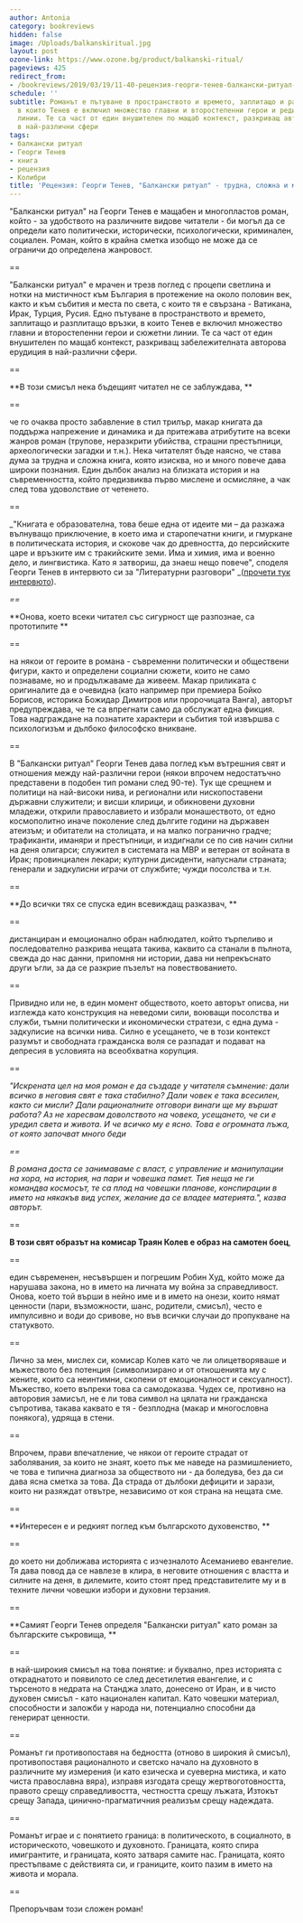 ```yaml
---
author: Antonia
category: bookreviews
hidden: false
image: /Uploads/balkanskiritual.jpg
layout: post
ozone-link: https://www.ozone.bg/product/balkanski-ritual/
pageviews: 425
redirect_from:
- /bookreviews/2019/03/19/11-40-рецензия-георги-тенев-балкански-ритуал-трудна-сложна-и-мащабна-книга
schedule: ''
subtitle: Романът е пътуване в пространството и времето, заплитащо и разплитащо връзки,
  в които Тенев е включил множество главни и второстепенни герои и редица сюжетни
  линии. Те са част от един внушителен по мащаб контекст, разкриващ авторовата ерудиция
  в най-различни сфери
tags:
- балкански ритуал
- Георги Тенев
- книга
- рецензия
- Колибри
title: 'Рецензия: Георги Тенев, "Балкански ритуал" - трудна, сложна и мащабна книга'
---
```


"Балкански ритуал" на Георги Тенев е мащабен и многопластов роман, който - за удобството на различните видове читатели - би могъл да се определи като политически, исторически, психологически, криминален, социален. Роман, който в крайна сметка изобщо не може да се ограничи до определена жанровост.

\==

"Балкански ритуал" е мрачен и трезв поглед с процепи светлина и нотки на мистичност към България в протежение на около половин век, както и към събития и места по света, с които тя е свързана - Ватикана, Ирак, Турция, Русия. Едно пътуване в пространството и времето, заплитащо и разплитащо връзки, в които Тенев е включил множество главни и второстепенни герои и сюжетни линии. Те са част от един внушителен по мащаб контекст, разкриващ забележителната авторова ерудиция в най-различни сфери. 

\==

**В този смисъл нека бъдещият читател не се заблуждава, **

\==

че го очаква просто забавление в стил трилър, макар книгата да поддържа напрежение и динамика и да притежава атрибутите на всеки жанров роман (трупове, неразкрити убийства, страшни престъпници, археологически загадки и т.н.). Нека читателят бъде наясно, че става дума за трудна и сложна книга, която изисква, но и много повече дава широки познания. Един дълбок анализ на близката история и на съвременността, който предизвиква първо мислене и осмисляне, а чак след това удоволствие от четенето.

\==

_"Книгата е образователна, това беше една от идеите ми – да разкажа вълнуващо приключение, в което има и старопечатни книги, и гмуркане в политическата история, и скокове чак до древността, до персийските царе и връзките им с тракийските земи. Има и химия, има и военно дело, и лингвистика. Като я затвориш, да знаеш нещо повече", споделя Георги Тенев в интервюто си за "Литературни разговори" _([прочети тук интервюто](https://literaturnirazgovori.com/interviews/2019/03/13/10-00-%D0%B3%D0%B5%D0%BE%D1%80%D0%B3%D0%B8-%D1%82%D0%B5%D0%BD%D0%B5%D0%B2-%D0%B2-%D1%80%D0%B0%D0%B7%D0%B3%D0%BE%D0%B2%D0%BE%D1%80-%D0%B7%D0%B0-%D0%B1%D0%B0%D0%BB%D0%BA%D0%B0%D0%BD%D1%81%D0%BA%D0%B8-%D1%80%D0%B8%D1%82%D1%83%D0%B0%D0%BB-%D0%B2-%D1%80%D0%BE%D0%BC%D0%B0%D0%BD%D0%B0-%D0%B8%D0%BC%D0%B0-%D0%BD%D1%8F%D0%BA%D0%BE%D0%BB%D0%BA%D0%BE-%D0%BB%D0%B8%D0%BD%D0%B8%D0%B8-%D0%BA%D0%BE%D0%B8%D1%82%D0%BE-%D1%81%D0%B0-%D0%BD%D0%BE%D0%B2%D0%B8-%D1%87%D0%B8%D1%81%D1%82%D0%B8-%D1%82%D0%B5%D1%80%D0%B8%D1%82%D0%BE%D1%80%D0%B8%D0%B8.html)).

_\==_

**Онова, което всеки читател със сигурност ще разпознае, са прототипите **

\==

на някои от героите в романа - съвременни политически и обществени фигури, както и определени социални сюжети, които не само познаваме, но и продължаваме да живеем. Макар приликата с оригиналите да е очевидна (като например при премиера Бойко Борисов, историка Божидар Димитров или пророчицата Ванга), авторът предупреждава, че те са впрегнати само да обслужат една фикция. Това надграждане на познатите характери и събития той извършва с психологизъм и дълбоко философско вникване. 

\==

В "Балкански ритуал" Георги Тенев дава поглед към вътрешния свят и отношения между най-различни герои (някои впрочем недостатъчно представени в подобен тип романи след 90-те). Тук ще срещнем и политици на най-високи нива, и регионални или нископоставени държавни служители; и висши клирици, и обикновени духовни младежи, открили православието и избрали монашеството, от едно космополитно иначе поколение след дългите години на държавен атеизъм; и обитатели на столицата, и на малко погранично градче; трафиканти, иманяри и престъпници, и издигнали се по сив начин силни на деня олигарси; служител в системата на МВР и ветеран от войната в Ирак; провинциален лекари; културни дисиденти, напуснали страната; генерали и задкулисни играчи от службите; чужди посолства и т.н.

\==

**До всички тях се спуска един всевиждащ разказвач, **

\==

дистанциран и емоционално обран наблюдател, който търпеливо и последователно разкрива нещата такива, каквито са станали в пълнота, свежда до нас данни, припомня ни истории, дава ни непрекъснато други ъгли, за да се разкрие пъзелът на повествованието. 

\==

Привидно или не, в един момент обществото, което авторът описва, ни изглежда като конструкция на неведоми сили, воюващи посолства и служби, тъмни политически и икономически стратези, с една дума - задкулисие на всички нива. Силно е усещането, че в този контекст разумът и свободната гражданска воля се разпадат и подават на депресия в условията на всеобхватна корупция. 

\==

_"Искрената цел на моя роман е да създаде у читателя съмнение: дали всичко в неговия свят е така стабилно? Дали човек е така всесилен, както си мисли? Дали рационалните отговори винаги ще му вършат работа? Аз не харесвам доволството на човека, усещането, че си е уредил света и живота. И че всичко му е ясно. Това е огромната лъжа, от която започват много беди_

_\==_

_В романа доста се занимаваме с власт, с управление и манипулации на хора, на история, на пари и човешка памет. Тия неща не ги командва космосът, те са плод на човешки планове, конспирации в името на някакъв вид успех, желание да се владее материята.", казва авторът._

\==

**В този свят образът на комисар Траян Колев е образ на самотен боец**, 

\==

един съвременен, несъвършен и погрешим Робин Худ, който може да нарушава закона, но в името на личната му война за справедливост. Онова, което той върши в нейно име и в името на онези, които нямат ценности (пари, възможности, шанс, родители, смисъл), често е импулсивно и води до сривове, но във всички случаи до пропукване на статуквото. 

\==

Лично за мен, мислех си, комисар Колев като че ли олицетворяваше и мъжеството без потенция (символизирано и от отношенията му с жените, които са неинтимни, скопени от емоционалност и сексуалност). Мъжество, което въпреки това са самодоказва. Чудех се, противно на авторовия замисъл, не е ли това символ на цялата ни гражданска съпротива, такава каквато е тя - безплодна (макар и многословна понякога), удряща в стени.

\==

Впрочем, прави впечатление, че някои от героите страдат от заболявания, за които не знаят, което пък ме наведе на размишлението, че това е типична диагноза за обществото ни - да боледува, без да си дава ясна сметка за това. Да страда от дълбоки дефицити и зарази, които ни разяждат отвътре, независимо от коя страна на нещата сме. 

\==

**Интересен е и редкият поглед към българското духовенство, **

\==

до което ни доближава историята с изчезналото Асеманиево евангелие. Тя дава повод да се навлезе в клира, в неговите отношения с властта и силните на деня, в дилемите, които стоят пред представителите му и в техните лични човешки избори и духовни терзания.

\==

**Самият Георги Тенев определя "Балкански ритуал" като роман за българските съкровища, **

\==

в най-широкия смисъл на това понятие: и буквално, през историята с откраднатото и появилото се след десетилетия евангелие, и с търсеното в недрата на Станджа злато, донесено от Иран, и в чисто духовен смисъл - като национален капитал. Като човешки материал, способности и заложби у народа ни, потенциално способни да генерират ценности. 

\==

Романът ги противопоставя на бедността (отново в широкия й смисъл), противопоставя рационалното и светско начало на духовното в различните му измерения (и като езическа и суеверна мистика, и като чиста православна вяра), изправя изгодата срещу жертвоготовността, правото срещу справедливостта, честността срещу лъжата, Изтокът срещу Запада, цинично-прагматичния реализъм срещу надеждата. 

\== 

Романът играе и с понятието граница: в политическото, в социалното, в историческото, човешкото и духовното. Границата, която спира имигрантите, и границата, която затваря самите нас. Границата, която престъпваме с действията си, и границите, които пазим в името на живота и морала. 

\==

Препоръчвам този сложен роман!